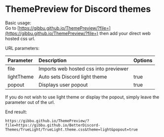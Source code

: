 # ThemePreview for Discord themes

Basic usage:  
Go to [https://gibbu.github.io/ThemePreview/?file=](https://gibbu.github.io/ThemePreview/?file=) then add your direct web hosted css url.

URL parameters:

| Parameter | Description | Options |
| :---- | :---- | :---- |
| file | Imports web hosted css into previewer |  |
| lightTheme | Auto sets Discord light theme | true |
| popout | Displays user popout | true |

If you do not wish to use light theme or display the popout, simply leave the parameter out of the url.

End result:
```
https://gibbu.github.io/ThemePreview/?file=https://gibbu.github.io/BetterDiscord-Themes/TrueLight/TrueLight.theme.css&theme=light&popout=true
```
